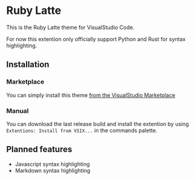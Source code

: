 # Ruby Latte
This is the Ruby Latte theme for VisualStudio Code.

For now this extention only officially support Python and Rust for syntax highlighting.


## Installation

### Marketplace
You can simply install this theme [from the VisualStudio Marketplace](https://marketplace.visualstudio.com/items?itemName=limpbiskuit.ruby-latte)

### Manual
You can download the last release build and install the extention by using `Extentions: Install from VSIX...` in the commands palette.


## Planned features
* Javascript syntax highlighting
* Markdown syntax highlighting
